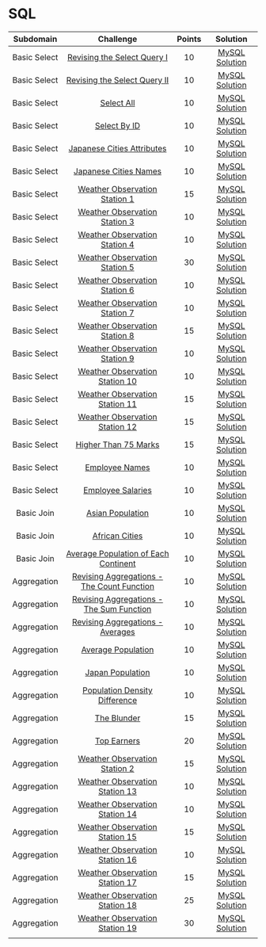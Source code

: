 # SQL

|  Subdomain   |                                                          Challenge                                                           | Points |                                                                       Solution                                                                        |
| :----------: | :--------------------------------------------------------------------------------------------------------------------------: | :----: | :---------------------------------------------------------------------------------------------------------------------------------------------------: |
| Basic Select |                [Revising the Select Query I](https://www.hackerrank.com/challenges/revising-the-select-query)                |   10   |        [MySQL Solution](https://github.com/GK-CPP/SQL/blob/master/HackerRank_solutions/Basic%20Select/Revising%20the%20Select%20Query%20I.sql)        |
| Basic Select |              [Revising the Select Query II](https://www.hackerrank.com/challenges/revising-the-select-query-2)               |   10   |       [MySQL Solution](https://github.com/GK-CPP/SQL/blob/master/HackerRank_solutions/Basic%20Select/Revising%20the%20Select%20Query%20II.sql)        |
| Basic Select |                              [Select All](https://www.hackerrank.com/challenges/select-all-sql)                              |   10   |                   [MySQL Solution](https://github.com/GK-CPP/SQL/blob/master/HackerRank_solutions/Basic%20Select/Select%20All.sql)                    |
| Basic Select |                              [Select By ID](https://www.hackerrank.com/challenges/select-by-id)                              |   10   |                 [MySQL Solution](https://github.com/GK-CPP/SQL/blob/master/HackerRank_solutions/Basic%20Select/Select%20By%20ID.sql)                  |
| Basic Select |                [Japanese Cities Attributes](https://www.hackerrank.com/challenges/japanese-cities-attributes)                |   10   |          [MySQL Solution](https://github.com/GK-CPP/SQL/blob/master/HackerRank_solutions/Basic%20Select/Japanese%20Cities%20Attributes.sql)           |
| Basic Select |                     [Japanese Cities Names](https://www.hackerrank.com/challenges/japanese-cities-names)                     |   10   |             [MySQL Solution](https://github.com/GK-CPP/SQL/blob/master/HackerRank_solutions/Basic%20Select/Japanese%20Cities%20Names.sql)             |
| Basic Select |             [Weather Observation Station 1](https://www.hackerrank.com/challenges/weather-observation-station-1)             |   15   |        [MySQL Solution](https://github.com/GK-CPP/SQL/blob/master/HackerRank_solutions/Basic%20Select/Weather%20Observation%20Station%201.sql)        |
| Basic Select |             [Weather Observation Station 3](https://www.hackerrank.com/challenges/weather-observation-station-3)             |   10   |        [MySQL Solution](https://github.com/GK-CPP/SQL/blob/master/HackerRank_solutions/Basic%20Select/Weather%20Observation%20Station%203.sql)        |
| Basic Select |             [Weather Observation Station 4](https://www.hackerrank.com/challenges/weather-observation-station-4)             |   10   |        [MySQL Solution](https://github.com/GK-CPP/SQL/blob/master/HackerRank_solutions/Basic%20Select/Weather%20Observation%20Station%204.sql)        |
| Basic Select |             [Weather Observation Station 5](https://www.hackerrank.com/challenges/weather-observation-station-5)             |   30   |        [MySQL Solution](https://github.com/GK-CPP/SQL/blob/master/HackerRank_solutions/Basic%20Select/Weather%20Observation%20Station%205.sql)        |
| Basic Select |             [Weather Observation Station 6](https://www.hackerrank.com/challenges/weather-observation-station-6)             |   10   |        [MySQL Solution](https://github.com/GK-CPP/SQL/blob/master/HackerRank_solutions/Basic%20Select/Weather%20Observation%20Station%206.sql)        |
| Basic Select |             [Weather Observation Station 7](https://www.hackerrank.com/challenges/weather-observation-station-7)             |   10   |        [MySQL Solution](https://github.com/GK-CPP/SQL/blob/master/HackerRank_solutions/Basic%20Select/Weather%20Observation%20Station%207.sql)        |
| Basic Select |             [Weather Observation Station 8](https://www.hackerrank.com/challenges/weather-observation-station-8)             |   15   |        [MySQL Solution](https://github.com/GK-CPP/SQL/blob/master/HackerRank_solutions/Basic%20Select/Weather%20Observation%20Station%208.sql)        |
| Basic Select |             [Weather Observation Station 9](https://www.hackerrank.com/challenges/weather-observation-station-9)             |   10   |        [MySQL Solution](https://github.com/GK-CPP/SQL/blob/master/HackerRank_solutions/Basic%20Select/Weather%20Observation%20Station%209.sql)        |
| Basic Select |            [Weather Observation Station 10](https://www.hackerrank.com/challenges/weather-observation-station-10)            |   10   |       [MySQL Solution](https://github.com/GK-CPP/SQL/blob/master/HackerRank_solutions/Basic%20Select/Weather%20Observation%20Station%2010.sql)        |
| Basic Select |            [Weather Observation Station 11](https://www.hackerrank.com/challenges/weather-observation-station-11)            |   15   |       [MySQL Solution](https://github.com/GK-CPP/SQL/blob/master/HackerRank_solutions/Basic%20Select/Weather%20Observation%20Station%2011.sql)        |
| Basic Select |            [Weather Observation Station 12](https://www.hackerrank.com/challenges/weather-observation-station-12)            |   15   |       [MySQL Solution](https://github.com/GK-CPP/SQL/blob/master/HackerRank_solutions/Basic%20Select/Weather%20Observation%20Station%2012.sql)        |
| Basic Select |                       [Higher Than 75 Marks](https://www.hackerrank.com/challenges/more-than-75-marks)                       |   15   |            [MySQL Solution](https://github.com/GK-CPP/SQL/blob/master/HackerRank_solutions/Basic%20Select/Higher%20Than%2075%20Marks.sql)             |
| Basic Select |                          [Employee Names](https://www.hackerrank.com/challenges/name-of-employees)                           |   10   |               [MySQL Solution](https://github.com/RodneyShag/HackerRank_solutions/blob/master/SQL/Basic%20Select/Employee%20Names.sql)                |
| Basic Select |                        [Employee Salaries](https://www.hackerrank.com/challenges/salary-of-employees)                        |   10   |                [MySQL Solution](https://github.com/GK-CPP/SQL/blob/master/HackerRank_solutions/Basic%20Select/Employee%20Salaries.sql)                |
|  Basic Join  |                          [Asian Population](https://www.hackerrank.com/challenges/asian-population)                          |   10   |                 [MySQL Solution](https://github.com/GK-CPP/SQL/blob/master/HackerRank_solutions/Basic%20Join/Asian%20Population.sql)                  |
|  Basic Join  |                            [African Cities](https://www.hackerrank.com/challenges/african-cities)                            |   10   |                  [MySQL Solution](https://github.com/GK-CPP/SQL/blob/master/HackerRank_solutions/Basic%20Join/African%20Cities.sql)                   |
|  Basic Join  |      [Average Population of Each Continent](https://www.hackerrank.com/challenges/average-population-of-each-continent)      |   10   |    [MySQL Solution](https://github.com/GK-CPP/SQL/blob/master/HackerRank_solutions/Basic%20Join/Average%20Population%20of%20Each%20Continent.sql)     |
| Aggregation  | [Revising Aggregations - The Count Function](https://www.hackerrank.com/challenges/revising-aggregations-the-count-function) |   10   | [MySQL Solution](https://github.com/GK-CPP/SQL/blob/master/HackerRank_solutions/Aggregation/Revising%20Aggregations%20-%20The%20Count%20Function.sql) |
| Aggregation  |         [Revising Aggregations - The Sum Function](https://www.hackerrank.com/challenges/revising-aggregations-sum)          |   10   |  [MySQL Solution](https://github.com/GK-CPP/SQL/blob/master/HackerRank_solutions/Aggregation/Revising%20Aggregations%20-%20The%20Sum%20Function.sql)  |
| Aggregation  |     [Revising Aggregations - Averages](https://www.hackerrank.com/challenges/revising-aggregations-the-average-function)     |   10   |        [MySQL Solution](https://github.com/GK-CPP/SQL/blob/master/HackerRank_solutions/Aggregation/Revising%20Aggregations%20-%20Averages.sql)        |
| Aggregation  |                        [Average Population](https://www.hackerrank.com/challenges/average-population)                        |   10   |                 [MySQL Solution](https://github.com/GK-CPP/SQL/blob/master/HackerRank_solutions/Aggregation/Average%20Population.sql)                 |
| Aggregation  |                          [Japan Population](https://www.hackerrank.com/challenges/japan-population)                          |   10   |                  [MySQL Solution](https://github.com/GK-CPP/SQL/blob/master/HackerRank_solutions/Aggregation/Japan%20Population.sql)                  |
| Aggregation  |             [Population Density Difference](https://www.hackerrank.com/challenges/population-density-difference)             |   10   |          [MySQL Solution](https://github.com/GK-CPP/SQL/blob/master/HackerRank_solutions/Aggregation/Population%20Density%20Difference.sql)           |
| Aggregation  |                               [The Blunder](https://www.hackerrank.com/challenges/the-blunder)                               |   15   |                    [MySQL Solution](https://github.com/GK-CPP/SQL/blob/master/HackerRank_solutions/Aggregation/The%20Blunder.sql)                     |
| Aggregation  |                          [Top Earners](https://www.hackerrank.com/challenges/earnings-of-employees)                          |   20   |                    [MySQL Solution](https://github.com/GK-CPP/SQL/blob/master/HackerRank_solutions/Aggregation/Top%20Earners.sql)                     |
| Aggregation  |             [Weather Observation Station 2](https://www.hackerrank.com/challenges/weather-observation-station-2)             |   15   |         [MySQL Solution](https://github.com/GK-CPP/SQL/blob/master/HackerRank_solutions/Aggregation/Weather%20Observation%20Station%202.sql)          |
| Aggregation  |            [Weather Observation Station 13](https://www.hackerrank.com/challenges/weather-observation-station-13)            |   10   |         [MySQL Solution](https://github.com/GK-CPP/SQL/blob/master/HackerRank_solutions/Aggregation/Weather%20Observation%20Station%2013.sql)         |
| Aggregation  |            [Weather Observation Station 14](https://www.hackerrank.com/challenges/weather-observation-station-14)            |   10   |         [MySQL Solution](https://github.com/GK-CPP/SQL/blob/master/HackerRank_solutions/Aggregation/Weather%20Observation%20Station%2014.sql)         |
| Aggregation  |            [Weather Observation Station 15](https://www.hackerrank.com/challenges/weather-observation-station-15)            |   15   |         [MySQL Solution](https://github.com/GK-CPP/SQL/blob/master/HackerRank_solutions/Aggregation/Weather%20Observation%20Station%2015.sql)         |
| Aggregation  |            [Weather Observation Station 16](https://www.hackerrank.com/challenges/weather-observation-station-16)            |   10   |         [MySQL Solution](https://github.com/GK-CPP/SQL/blob/master/HackerRank_solutions/Aggregation/Weather%20Observation%20Station%2016.sql)         |
| Aggregation  |            [Weather Observation Station 17](https://www.hackerrank.com/challenges/weather-observation-station-17)            |   15   |         [MySQL Solution](https://github.com/GK-CPP/SQL/blob/master/HackerRank_solutions/Aggregation/Weather%20Observation%20Station%2017.sql)         |
| Aggregation  |            [Weather Observation Station 18](https://www.hackerrank.com/challenges/weather-observation-station-18)            |   25   |         [MySQL Solution](https://github.com/GK-CPP/SQL/blob/master/HackerRank_solutions/Aggregation/Weather%20Observation%20Station%2018.sql)         |
| Aggregation  |            [Weather Observation Station 19](https://www.hackerrank.com/challenges/weather-observation-station-19)            |   30   |         [MySQL Solution](https://github.com/GK-CPP/SQL/blob/master/HackerRank_solutions/Aggregation/Weather%20Observation%20Station%2019.sql)         |
|              |
